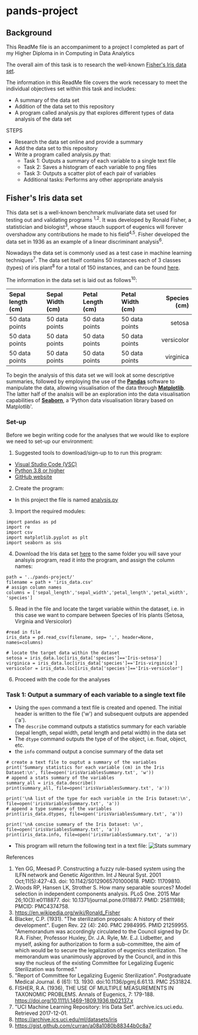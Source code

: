 # pands-project

## Background


This ReadMe file is an accompaniment to a project I completed as part of my Higher Diploma in in Computing in Data Analytics

The overall aim of this task is to research the well-known [Fisher's Iris data set](https://en.wikipedia.org/wiki/Iris_flower_data_set).

The information in this ReadMe file covers the work necessary to meet the individual objectives set within this task and includes: 
* A summary of the data set
* Addition of the data set to this repository
* A program called analysis.py that explores different types of data analysis of the data set

STEPS
* Research the data set online and provide a summary
* Add the data set to this repository
* Write a program called analysis.py that:
  * Task 1: Outputs a summary of each variable to a single text file
  * Task 2: Saves a histogram of each variable to png files
  * Task 3: Outputs a scatter plot of each pair of variables
  * Additional tasks: Performs any other appropriate analysis


## Fisher's Iris data set

This data set is a well-known benchmark mulivariate data set used for testing out and validating programs <sup>1,2</sup>. It was developed by Ronald Fisher, a statistician and biologist<sup>3</sup>, whose stauch support of eugenics will forever overshadow any contributions he made to his field<sup>4,5</sup>. Fisher developed the data set in 1936 as an example of a linear discriminant analysis<sup>6</sup>.

Nowadays the data set is commonly used as a test case in machine learning techniques<sup>7</sup>. The data set itself contains 50 instances each of 3 classes (types) of iris plant<sup>8</sup> for a total of 150 instances, and can be found [here](https://archive.ics.uci.edu/ml/datasets/iris). 

The information in the data set is laid out as follows<sup>10</sup>:

| Sepal length (cm)  | Sepal Width (cm)    | Petal Length (cm)  | Petal Width (cm)  | Species (cm)  |
|:---------------|:---------------|:--------------|:--------------|----------:|
| 50 data points | 50 data points | 50 data points| 50 data points| setosa    |
| 50 data points | 50 data points | 50 data points| 50 data points| versicolor|
| 50 data points | 50 data points | 50 data points| 50 data points| virginica |

To begin the analysis of this data set we will look at some descriptive summaries, followed by employing the use of the [**Pandas**](https://pandas.pydata.org/) software to manipulate the data, allowing visualisation of the data through [**Matplotlib**](https://matplotlib.org/). The latter half of the analsis will be an exploration into the data visualisation capabilities of [**Seaborn**](https://seaborn.pydata.org/), a 'Python data visualisation library based on Matplotlib'.

### Set-up

Before we begin writing code for the analyses that we would like to explore we need to set-up our environment: 

1. Suggested tools to download/sign-up to to run this program:
* [Visual Studio Code (VSC)](https://code.visualstudio.com/) 
* [Python 3.8 or higher](https://www.python.org/)
* [GitHub website](https://github.com/)

2. Create the program: 
* In this project the file is named [analysis.py](https://github.com/ESutton567/pands-project/blob/main/analysis.py)

3. Import the required modules:
~~~
import pandas as pd
import re
import csv
import matplotlib.pyplot as plt
import seaborn as sns
~~~

4. Download the Iris data set [here](https://archive.ics.uci.edu/ml/datasets/iris) to the same folder you will save your analsyis program, read it into the program, and assign the column names:

~~~
path = '../pands-project/'
filename = path + 'iris_data.csv'
# assign column names
columns = ['sepal_length','sepal_width','petal_length','petal_width', 'species']
~~~

5. Read in the file and locate the target variable within the dataset, i.e. in this case we want to compare between Species of Iris plants (Setosa, Virginia and Versicolor)

~~~
#read in file
iris_data = pd.read_csv(filename, sep= ',', header=None, names=columns)

# locate the target data within the dataset
setosa = iris_data.loc[iris_data['species']=='Iris-setosa']
virginica = iris_data.loc[iris_data['species']=='Iris-virginica']
versicolor = iris_data.loc[iris_data['species']=='Iris-versicolor']
~~~

6. Proceed with the code for the analyses 

### Task 1: Output a summary of each variable to a single text file

* Using the ```open``` command a text file is created and opened. The initial header is written to the file ('w') and subsequent outputs are appended ('a'). 
 * The ```describe``` command outputs a statistics summary for each variable (sepal length, sepal width, petal length and petal width) in the data set
 * The ```dtype``` command outputs the type of of the object, i.e. float, object, etc.
 * the ```info``` command output a concise summary of the data set


~~~
# create a text file to ouptut a summary of the variables
print('Summary statistics for each variable (cm) in the Iris Dataset:\n', file=open('irisVariablesSummary.txt', 'w'))
# append a stats summary of the variables
summary_all = iris_data.describe()
print(summary_all, file=open('irisVariablesSummary.txt', 'a'))

print('\nA list of the type for each variable in the Iris Dataset:\n', file=open('irisVariablesSummary.txt', 'a'))
# append a type summary of the variables
print(iris_data.dtypes, file=open('irisVariablesSummary.txt', 'a'))

print('\nA concise summary of the Iris Dataset: \n', file=open('irisVariablesSummary.txt', 'a'))
print(iris_data.info, file=open('irisVariablesSummary.txt', 'a'))
~~~

* This program will return the following text in a text file: 
![Stats summary](Txt_output.jpg)












References
1. Yen GG, Meesad P. Constructing a fuzzy rule-based system using the ILFN network and Genetic Algorithm. Int J Neural Syst. 2001 Oct;11(5):427-43. doi: 10.1142/S0129065701000618. PMID: 11709810.
2. Woods RP, Hansen LK, Strother S. How many separable sources? Model selection in independent components analysis. PLoS One. 2015 Mar 26;10(3):e0118877. doi: 10.1371/journal.pone.0118877. PMID: 25811988; PMCID: PMC4374758.
3. https://en.wikipedia.org/wiki/Ronald_Fisher
4. Blacker, C.P. (1931). "The sterilization proposals: A history of their development". Eugen Rev. 22 (4): 240. PMC 2984995. PMID 21259955. "Amemorandum was accordingly circulated to the Council signed by Dr. R.A. Fisher, Professor Huxley, Dr. J.A. Ryle, Mr. E.J. Lidbetter, and myself, asking for authorization to form a sub-committee, the aim of which would be to secure the legalization of eugenics sterilization. The memorandum was unanimously approved by the Council, and in this way the nucleus of the existing Committee for Legalizing Eugenic Sterilization was formed."
5. "Report of Committee for Legalizing Eugenic Sterilization". Postgraduate Medical Journal. 6 (61): 13. 1930. doi:10.1136/pgmj.6.61.13. PMC 2531824.
6. FISHER, R.A. (1936), THE USE OF MULTIPLE MEASUREMENTS IN TAXONOMIC PROBLEMS. Annals of Eugenics, 7: 179-188. https://doi.org/10.1111/j.1469-1809.1936.tb02137.x
7. "UCI Machine Learning Repository: Iris Data Set". archive.ics.uci.edu. Retrieved 2017-12-01.
8. https://archive.ics.uci.edu/ml/datasets/iris
9. https://gist.github.com/curran/a08a1080b88344b0c8a7


